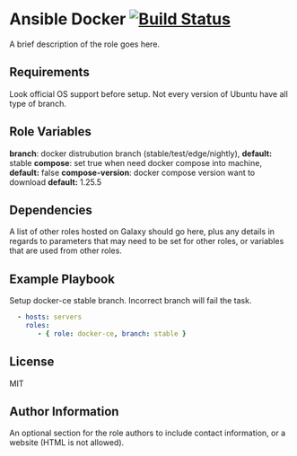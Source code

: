 Ansible Docker [![Build Status](https://travis-ci.org/FinalDes/ansible-docker-ce.svg?branch=master)](https://travis-ci.org/FinalDes/ansible-docker-ce)
=========

A brief description of the role goes here.

Requirements
------------

Look official OS support before setup. Not every version of Ubuntu have all type of branch.

Role Variables
--------------
**branch**: docker distrubution branch (stable/test/edge/nightly), **default:** stable
**compose**: set true when need docker compose into machine, **default:** false
**compose-version**: docker compose version want to download **default:**  1.25.5

Dependencies
------------

A list of other roles hosted on Galaxy should go here, plus any details in regards to parameters that may need to be set for other roles, or variables that are used from other roles.

Example Playbook
----------------

Setup docker-ce stable branch. Incorrect branch will fail the task.

``` YAML
  - hosts: servers
    roles:
       - { role: docker-ce, branch: stable }
```

License
-------

MIT

Author Information
------------------

An optional section for the role authors to include contact information, or a website (HTML is not allowed).
